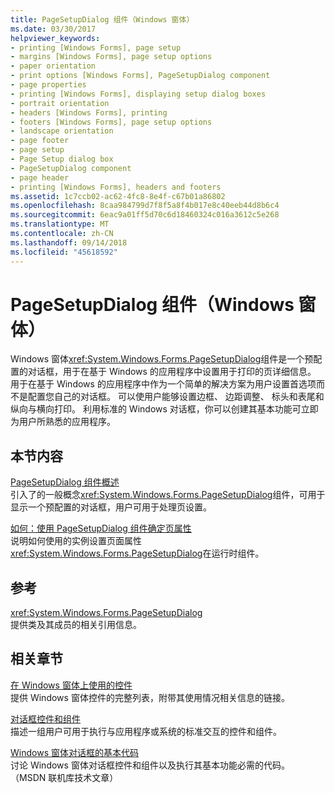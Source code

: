 ```yaml
---
title: PageSetupDialog 组件（Windows 窗体）
ms.date: 03/30/2017
helpviewer_keywords:
- printing [Windows Forms], page setup
- margins [Windows Forms], page setup options
- paper orientation
- print options [Windows Forms], PageSetupDialog component
- page properties
- printing [Windows Forms], displaying setup dialog boxes
- portrait orientation
- headers [Windows Forms], printing
- footers [Windows Forms], page setup options
- landscape orientation
- page footer
- page setup
- Page Setup dialog box
- PageSetupDialog component
- page header
- printing [Windows Forms], headers and footers
ms.assetid: 1c7ccb02-ac62-4fc8-8e4f-c67b01a86802
ms.openlocfilehash: 8caa984799d7f8f5a8f4b017e8c40eeb44d8b6c4
ms.sourcegitcommit: 6eac9a01ff5d70c6d18460324c016a3612c5e268
ms.translationtype: MT
ms.contentlocale: zh-CN
ms.lasthandoff: 09/14/2018
ms.locfileid: "45618592"
---
```

# <a name="pagesetupdialog-component-windows-forms"></a>PageSetupDialog 组件（Windows 窗体）
Windows 窗体<xref:System.Windows.Forms.PageSetupDialog>组件是一个预配置的对话框，用于在基于 Windows 的应用程序中设置用于打印的页详细信息。 用于在基于 Windows 的应用程序中作为一个简单的解决方案为用户设置首选项而不是配置您自己的对话框。 可以使用户能够设置边框、 边距调整、 标头和表尾和纵向与横向打印。 利用标准的 Windows 对话框，你可以创建其基本功能可立即为用户所熟悉的应用程序。  
  
## <a name="in-this-section"></a>本节内容  
 [PageSetupDialog 组件概述](../../../../docs/framework/winforms/controls/pagesetupdialog-component-overview-windows-forms.md)  
 引入了的一般概念<xref:System.Windows.Forms.PageSetupDialog>组件，可用于显示一个预配置的对话框，用户可用于处理页设置。  
  
 [如何：使用 PageSetupDialog 组件确定页属性](../../../../docs/framework/winforms/controls/how-to-determine-page-properties-using-the-pagesetupdialog-component.md)  
 说明如何使用的实例设置页面属性<xref:System.Windows.Forms.PageSetupDialog>在运行时组件。  
  
## <a name="reference"></a>参考  
 <xref:System.Windows.Forms.PageSetupDialog>  
 提供类及其成员的相关引用信息。  
  
## <a name="related-sections"></a>相关章节  
 [在 Windows 窗体上使用的控件](../../../../docs/framework/winforms/controls/controls-to-use-on-windows-forms.md)  
 提供 Windows 窗体控件的完整列表，附带其使用情况相关信息的链接。  
  
 [对话框控件和组件](../../../../docs/framework/winforms/controls/dialog-box-controls-and-components-windows-forms.md)  
 描述一组用户可用于执行与应用程序或系统的标准交互的控件和组件。  
  
 [Windows 窗体对话框的基本代码](https://go.microsoft.com/fwlink/?LinkID=102575)  
 讨论 Windows 窗体对话框控件和组件以及执行其基本功能必需的代码。 （MSDN 联机库技术文章）
